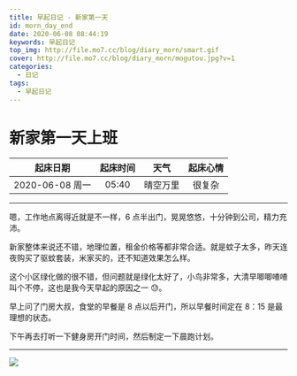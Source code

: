 ```yaml
---
title: 早起日记 - 新家第一天
id: morn_day_end
date: 2020-06-08 08:44:19
keywords: 早起日记
top_img: http://file.mo7.cc/blog/diary_morn/smart.gif
cover: http://file.mo7.cc/blog/diary_morn/mogutou.jpg?v=1
categories:
  - 日记
tags:
  - 早起日记
---
```


# 新家第一天上班

|    起床日期     | 起床时间 |   天气   | 起床心情 |
| :-------------: | :------: | :------: | :------: |
| 2020-06-08 周一 |  05:40   | 晴空万里 |  很复杂  |

---

嗯，工作地点离得近就是不一样，6 点半出门，晃晃悠悠，十分钟到公司，精力充沛。

新家整体来说还不错，地理位置，租金价格等都非常合适。就是蚊子太多，昨天连夜购买了驱蚊套装，米家买的，还不知道效果怎么样。

这个小区绿化做的很不错，但问题就是绿化太好了，小鸟非常多，大清早唧唧喳喳叫个不停，这也是我今天早起的原因之一 😓。

早上问了门房大叔，食堂的早餐是 8 点以后开门，所以早餐时间定在 8：15 是最理想的状态。

下午再去打听一下健身房开门时间，然后制定一下晨跑计划。

---

<style>
#nav.post-bg {
  background-size: 120px;
  background-repeat:repeat;
  background-position: top left;
}
</style>

<img class="none" src="http://file.mo7.cc/blog/diary_morn/mogutou.jpg" />
